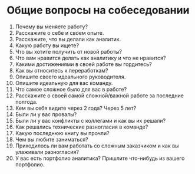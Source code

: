 # Общие вопросы на собеседовании

1. Почему вы меняете работу?
2. Расскажите о себе и своем опыте.
3. Расскажите, что вы делали как аналитик.
4. Какую работу вы ищете?
5. Что вы хотите получить от новой работы?
6. Что вам нравится делать как аналитику и что не нравится?
7. Какими достижениями в своей работе вы гордитесь?
8. Как вы относитесь к переработкам?
9. Опишите своего идеального руководителя.
10. Опишите идеальную для вас команду.
11. Что самое сложное было для вас в работе?
12. Расскажите о своей самой сложной/важной работе за последние полгода.
13. Кем вы себя видите через 2 года? Через 5 лет?
14. Были ли у вас провалы?
15. Были ли у вас конфликты с коллегами и как вы их решали?
16. Как решались технические разногласия в команде?
17. Какую последнюю книгу вы прочли?
18. Чем вы любите заниматься?
19. Приходилось ли вам работать со сложным заказчиком и как вы улаживали разногласия?
20. У вас есть портфолио аналитика? Пришлите что-нибудь из вашего портфолио.
